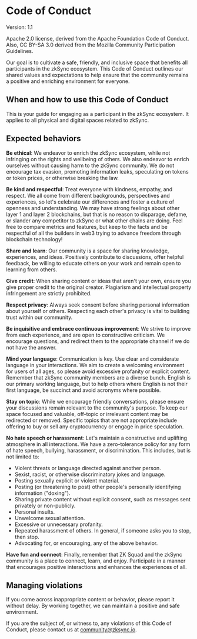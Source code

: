 # Code of Conduct

Version: 1.1

Apache 2.0 license, derived from the Apache Foundation Code of Conduct.
Also, CC BY-SA 3.0 derived from the Mozilla Community Participation Guidelines.

Our goal is to cultivate a safe, friendly, and inclusive space that benefits all participants in the zkSync ecosystem.
This Code of Conduct outlines our shared values and expectations to help ensure that the community remains a positive and enriching environment for everyone.

## When and how to use this Code of Conduct

This is your guide for engaging as a participant in the zkSync ecosystem.
It applies to all physical and digital spaces related to zkSync.

## Expected behaviors

**Be ethical**:
We endeavor to enrich the zkSync ecosystem, while not infringing on the rights and wellbeing of others.
We also endeavor to enrich ourselves without causing harm to the zkSync community.
We do not encourage tax evasion, promoting information leaks, speculating on tokens or token prices, or otherwise breaking the law.

**Be kind and respectful**:
Treat everyone with kindness, empathy, and respect.
We all come from different backgrounds, perspectives and experiences,
so let's celebrate our differences and foster a culture of openness and understanding.
We may have strong feelings about other layer 1 and layer 2 blockchains,
but that is no reason to disparage, defame, or slander any competitor to zkSync or what other chains are doing.
Feel free to compare metrics and features, but keep to the facts and be respectful of all the builders in web3
trying to advance freedom through blockchain technology!

**Share and learn**:
Our community is a space for sharing knowledge, experiences, and ideas.
Positively contribute to discussions, offer helpful feedback,
be willing to educate others on your work and remain open to learning from others.

**Give credit**:
When sharing content or ideas that aren't your own, ensure you give proper credit to the original creator.
Plagiarism and intellectual property infringement are strictly prohibited.

**Respect privacy**:
Always seek consent before sharing personal information about yourself or others.
Respecting each other's privacy is vital to building trust within our community.

**Be inquisitive and embrace continuous improvement**:
We strive to improve from each experience, and are open to constructive criticism.
We encourage questions, and redirect them to the appropriate channel if we do not have the answer.

**Mind your language**:
Communication is key.
Use clear and considerate language in your interactions.
We aim to create a welcoming environment for users of all ages, so please avoid excessive profanity or explicit content.
Remember that zkSync community members are a diverse bunch.
English is our primary working language, but to help others where English is not their first language,
be succinct and avoid acronyms where possible.

**Stay on topic**:
While we encourage friendly conversations, please ensure your discussions remain relevant to the community's purpose.
To keep our space focused and valuable, off-topic or irrelevant content may be redirected or removed.
Specific topics that are not appropriate include offering to buy or sell any cryptocurrency or engage in price speculation.

**No hate speech or harassment**:
Let's maintain a constructive and uplifting atmosphere in all interactions.
We have a zero-tolerance policy for any form of hate speech, bullying, harassment, or discrimination.
This includes, but is not limited to:

- Violent threats or language directed against another person.
- Sexist, racist, or otherwise discriminatory jokes and language.
- Posting sexually explicit or violent material.
- Posting (or threatening to post) other people's personally identifying information ("doxing").
- Sharing private content without explicit consent, such as messages sent privately or non-publicly.
- Personal insults.
- Unwelcome sexual attention.
- Excessive or unnecessary profanity.
- Repeated harassment of others. In general, if someone asks you to stop, then stop.
- Advocating for, or encouraging, any of the above behavior.

**Have fun and connect**:
Finally, remember that ZK Squad and the zkSync community is a place to connect, learn, and enjoy.
Participate in a manner that encourages positive interactions and enhances the experiences of all.

## Managing violations

If you come across inappropriate content or behavior, please report it without delay.
By working together, we can maintain a positive and safe environment.

If you are the subject of, or witness to, any violations of this Code of Conduct, please contact us at community@zksync.io.
